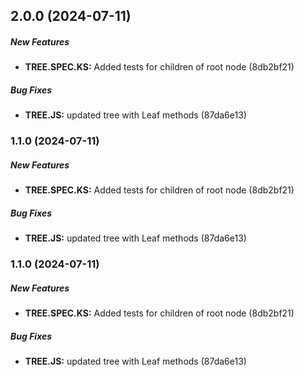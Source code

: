 ## 2.0.0 (2024-07-11)

##### New Features

* **TREE.SPEC.KS:**  Added tests for children of root node (8db2bf21)

##### Bug Fixes

* **TREE.JS:**  updated tree with Leaf methods (87da6e13)

### 1.1.0 (2024-07-11)

##### New Features

* **TREE.SPEC.KS:**  Added tests for children of root node (8db2bf21)

##### Bug Fixes

* **TREE.JS:**  updated tree with Leaf methods (87da6e13)

### 1.1.0 (2024-07-11)

##### New Features

* **TREE.SPEC.KS:**  Added tests for children of root node (8db2bf21)

##### Bug Fixes

* **TREE.JS:**  updated tree with Leaf methods (87da6e13)

